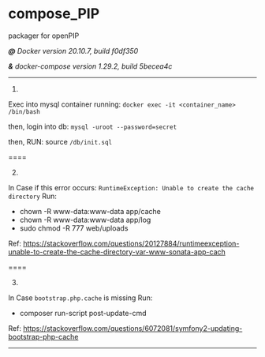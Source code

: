 # compose_PIP
packager for openPIP

***@** Docker version 20.10.7, build f0df350*

***&** docker-compose version 1.29.2, build 5becea4c*


-----------
1.
Exec into mysql container running: `docker exec -it <container_name> /bin/bash`

then, login into db: `mysql -uroot --password=secret`

then, RUN: source `/db/init.sql`

====

2.
In Case if this error occurs:
`RuntimeException: Unable to create the cache directory`
Run:
  - chown -R www-data:www-data app/cache
  - chown -R www-data:www-data app/log
  - sudo chmod -R 777 web/uploads
 
 Ref: https://stackoverflow.com/questions/20127884/runtimeexception-unable-to-create-the-cache-directory-var-www-sonata-app-cach

====

3.
In Case `bootstrap.php.cache` is missing
Run:
  - composer run-script post-update-cmd
 
 Ref: https://stackoverflow.com/questions/6072081/symfony2-updating-bootstrap-php-cache 
 
--------
